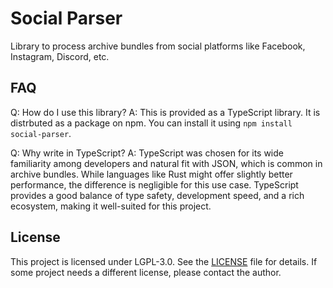 # Social Parser

Library to process archive bundles from social platforms like Facebook, Instagram, Discord, etc.

## FAQ

Q: How do I use this library?
A: This is provided as a TypeScript library. It is distrbuted as a package on npm. You can install it using `npm install social-parser`.

Q: Why write in TypeScript?
A: TypeScript was chosen for its wide familiarity among developers and natural fit with JSON, which is common in archive bundles. While languages like Rust might offer slightly better performance, the difference is negligible for this use case. TypeScript provides a good balance of type safety, development speed, and a rich ecosystem, making it well-suited for this project.

## License

This project is licensed under LGPL-3.0. See the [LICENSE](LICENSE) file for details. If some project needs a different license, please contact the author.
